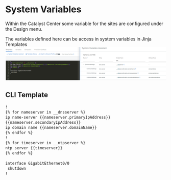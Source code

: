 # System Variables
Within the Catalyst Center some variable for the sites are configured under the Design menu.

The variables defined here can be access in system variables in Jinja Templates
![System Variables](SYSVAR2.png)

## CLI Template
```
!
{% for nameserver in __dnsserver %}
ip name-server {{nameserver.primaryIpAddress}} {{nameserver.secondaryIpAddress}}
ip domain name {{nameserver.domainName}}
{% endfor %}
!
{% for timeserver in __ntpserver %}
ntp server {{timeserver}}
{% endfor %}

interface GigabitEthernet0/0
 shutdown
!
```
